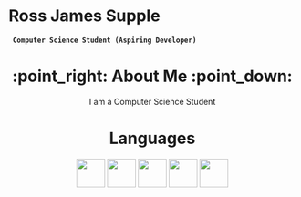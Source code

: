 <div align=""center>

# Ross James Supple

</div>


**` Computer Science Student (Aspiring Developer)`**




<div id = "Header" align = "center">
    <h1>
    :point_right: About Me :point_down:
    </h1>
    <p align = "center">
    I am a Computer Science Student
    </p>
    <h1></h1>
</div>
<div id = "Languages" align = "center">
    <h1>
    Languages
    </h1>
    <img src="https://cdn.jsdelivr.net/gh/devicons/devicon@latest/icons/cplusplus/cplusplus-original.svg" width=50px/>
    <img src="https://cdn.jsdelivr.net/gh/devicons/devicon@latest/icons/python/python-original-wordmark.svg" width=50px/>
    <img src="https://cdn.jsdelivr.net/gh/devicons/devicon@latest/icons/html5/html5-original-wordmark.svg" width=50px/>
    <img src="https://cdn.jsdelivr.net/gh/devicons/devicon@latest/icons/css3/css3-original-wordmark.svg" width=50px/>
    <img src="https://cdn.jsdelivr.net/gh/devicons/devicon@latest/icons/azuresqldatabase/azuresqldatabase-original.svg" width=50px/>
    
          
</div>